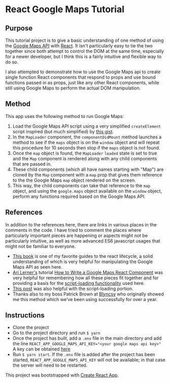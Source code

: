 # React Google Maps Tutorial

## Purpose

This tutorial project is to give a basic understanding of one method of using the [Google Maps API](https://developers.google.com/maps/documentation/javascript/tutorial) with [React](https://reactjs.org/). It isn't particularly easy to tie the two together since both attempt to control the DOM  at the same time, especially for a newer developer, but I think this is a fairly intuitive and flexible way to do so.  

I also attempted to demonstrate how to use the Google Maps api to create single function React components that respond to props and use bound functions passed in as props, just like any other React components, while still using Google Maps to perform the actual DOM manipulation.  

## Method

This app uses the following method to run Google Maps:
1. Load the Google Maps API script using a very simplified `createElement` script inspired (but much simplified) by [this gist](https://gist.github.com/auser/1d55aa3897f15d17caf21dc39b85b663).
2. In the `MapLoader` component, the `componentDidMount` method launches a method to see if the `maps` object is on the `window` object and will repeat this procedure for 10 seconds then stop if the `maps` object is not found.
3. Once the `map` object is found, the `MapLoader` `loaded` state is set to true and the `Map` component is rendered along with any child components that are passed in.
4. These child components (which all have names starting with "Map") are cloned by the `Map` component with a `map` prop that gives them reference to the the Google Maps `map` object rendered on the screen.  
5.  This way, the child components can take that reference to the `map` object, and using the `google.maps` object available on the `window` object, perform any functions required based on the Google Maps API.

## References

In addition to the references here, there are links in various places in the comments in the code.  I have tried to comment the places where particularly important pieces are happening or aspects might not be particularly intuitive, as well as more advanced ES6 javascript usages that might not be familiar to everyone.

* [This book](https://legacy.gitbook.com/book/developmentarc/react-indepth/details) is one of my favorite guides to the react lifecycle, a solid understanding of which is very helpful for manipulating the Google Maps API as seen here.
* [Ari Lerner's](https://twitter.com/auser) tutorial [How to Write a Google Maps React Component](https://www.fullstackreact.com/articles/how-to-write-a-google-maps-react-component/) was very helpful for remembering how all these pieces fit together and for providing a basis for the [script-loading functionality](https://gist.github.com/auser/1d55aa3897f15d17caf21dc39b85b663) used here.
* [This post](http://zcourts.com/2011/10/06/dynamically-requireinclude-a-javascript-file-into-a-page-and-be-notified-when-its-loaded/#sthash.SYdMtwDg.dpbs) was also helpful with the script-loading portion.
* Thanks also to my boss Patrick Brown at [Blyncsy](https://www.blyncsy.com/) who originally showed me this method which we've been using successfully for over a year.

## Instructions
* Clone the project
* Go to the project directory and run `$ yarn`
* Once the project has built, add a `.env` file in the main directory and add the line `REACT_APP_GOOGLE_MAPS_API_KEY="<your google maps api key>"`  A key can be obtained [here](https://developers.google.com/maps/documentation/javascript/get-api-key)
* Run `$ yarn start`.  If the `.env` file is added after the project has been started, `REACT_APP_GOOGLE_MAPS_API_KEY` will not be available; in that case the server will need to be restarted.

This project was bootstrapped with [Create React App](https://github.com/facebookincubator/create-react-app).
